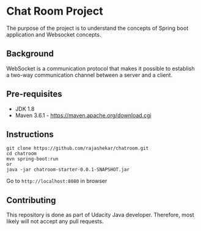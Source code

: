 # Chat Room Project
The purpose of the project is to understand the concepts of Spring boot application and Websocket concepts. 

## Background
WebSocket is a communication protocol that makes it possible to establish a two-way communication channel between a
server and a client.

## Pre-requisites
- JDK 1.8
- Maven 3.6.1 - https://maven.apache.org/download.cgi

## Instructions
```
git clone https://github.com/rajashekar/chatroom.git
cd chatroom
mvn spring-boot:run
or 
java -jar chatroom-starter-0.0.1-SNAPSHOT.jar
```
Go to `http://localhost:8080` in browser

## Contributing
This repository is done as part of Udacity Java developer. Therefore, most likely will not accept any pull requests. 

